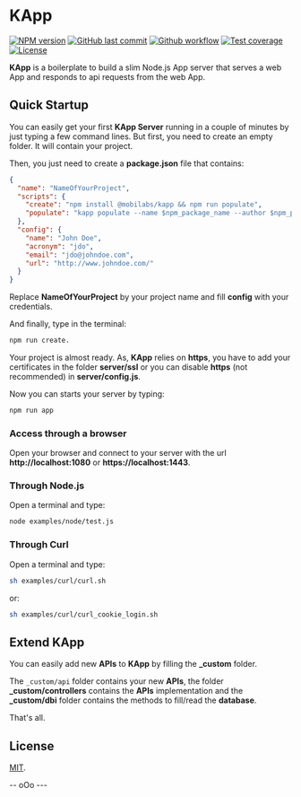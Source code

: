 # KApp

[![NPM version][npm-image]][npm-url]
[![GitHub last commit][commit-image]][commit-url]
[![Github workflow][ci-image]][ci-url]
[![Test coverage][coveralls-image]][coveralls-url]
[![License][license-image]](LICENSE.md)

**KApp** is a boilerplate to build a slim Node.js App server that serves a web App and responds to api requests from the web App.


## Quick Startup

You can easily get your first **KApp Server** running in a couple of minutes by just typing a few command lines. But first, you need to create an empty folder. It will contain your project.

Then, you just need to create a **package.json** file that contains:

```json
{
  "name": "NameOfYourProject",
  "scripts": {
    "create": "npm install @mobilabs/kapp && npm run populate",
    "populate": "kapp populate --name $npm_package_name --author $npm_package_config_name --acronym $npm_package_config_acronym --email $npm_package_config_email --url $npm_package_config_url && npm install"
  },
  "config": {
    "name": "John Doe",
    "acronym": "jdo",
    "email": "jdo@johndoe.com",
    "url": "http://www.johndoe.com/"
  }
}
```
Replace **NameOfYourProject** by your project name and fill **config** with your credentials.

And finally, type in the terminal:

```bash
npm run create.
```

Your project is almost ready. As, **KApp** relies on **https**, you have to add your certificates in the folder **server/ssl** or you can disable **https** (not recommended) in **server/config.js**.

Now you can starts your server by typing:

```bash
npm run app
```

### Access through a browser

Open your browser and connect to your server with the url **http://localhost:1080** or **https://localhost:1443**.


### Through Node.js

Open a terminal and type:

```bash
node examples/node/test.js
```


### Through Curl

Open a terminal and type:

```bash
sh examples/curl/curl.sh
```

or:

```bash
sh examples/curl/curl_cookie_login.sh
```

## Extend KApp

You can easily add new **APIs** to **KApp** by filling the **_custom** folder.

The `_custom/api` folder contains your new **APIs**, the folder **_custom/controllers** contains the **APIs** implementation and the **_custom/dbi** folder contains the methods to fill/read the **database**.


That's all.


## License

[MIT](LICENSE.md).

<!--- URls -->

[npm-image]: https://img.shields.io/npm/v/@mobilabs/kapp.svg?logo=npm&logoColor=fff&label=NPM+package
[release-image]: https://img.shields.io/github/release/jclo/kapp.svg?include_prereleases
[commit-image]: https://img.shields.io/github/last-commit/jclo/kapp.svg?logo=github
[ci-image]: https://github.com/jclo/kapp/actions/workflows/ci.yml/badge.svg
[coveralls-image]: https://img.shields.io/coveralls/jclo/kapp/master.svg?&logo=coveralls
[npm-bundle-size-image]: https://img.shields.io/bundlephobia/minzip/@mobilabs/kapp.svg
[license-image]: https://img.shields.io/npm/l/@mobilabs/kapp.svg

[npm-url]: https://www.npmjs.com/package/@mobilabs/kapp
[release-url]: https://github.com/jclo/kapp/tags
[commit-url]: https://github.com/jclo/kapp/commits/master
[ci-url]: https://github.com/jclo/kapp/actions/workflows/ci.yml
[coveralls-url]: https://coveralls.io/github/jclo/kapp?branch=master
[npm-bundle-size-url]: https://img.shields.io/bundlephobia/minzip/@mobilabs/kapp
[license-url]: http://opensource.org/licenses/MIT


-- oOo ---
